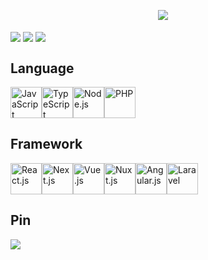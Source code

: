 
<p align="center">
<a href="https://twitter.com/yuta66510630"><img src="https://img.shields.io/badge/twitter-%231DA1F2.svg?&style=for-the-badge&logo=twitter&logoColor=white" /></a>&nbsp;&nbsp;&nbsp;&nbsp;
<p>

<div>
    <img align="center" src="https://github-readme-stats.vercel.app/api/top-langs/?username=ofuji-works&layout=compact&theme=Gradient&hide_title=true&hide_border=true"  />
    <img align="center" src="https://github-readme-stats.vercel.app/api/?username=ofuji-works&show_icons=true&count_private=true&hide_rank=true&theme=Gradient&hide_title=true&hide_border=true" />
    <img align="center" src="http://github-readme-streak-stats.herokuapp.com?user=ofuji-works&hide_border=true&date_format=M%20j%5B%2C%20Y%5D" />
<div>

## Language
<div style="display:flex;">
  <img src="https://user-images.githubusercontent.com/66583021/174828062-b3051846-fa5f-4623-b5e9-d61660398a96.svg" alt="JavaScript" width="50" />
  <img src="https://user-images.githubusercontent.com/66583021/174828098-ae621e39-d030-4911-9851-b425faec35b9.svg" alt="TypeScript" width="50" />
  <img src="https://user-images.githubusercontent.com/66583021/174828075-b1fff0b7-9947-42b0-ade0-56782cc40cb2.svg" alt="Node.js" width="50" />
  <img src="https://user-images.githubusercontent.com/66583021/174828077-4191f7eb-13e6-4108-a797-471b2934b970.svg" alt="PHP" width="50" />
</div>

## Framework
<div style="display:flex;">
  <img src="https://user-images.githubusercontent.com/66583021/174828031-75e5a4be-5a8c-47c4-b9f4-283ec2acb904.svg" alt="React.js" width="50" />
  <img src="https://user-images.githubusercontent.com/66583021/174828072-97da4e66-b0b4-40a0-b462-28e813d7e23e.svg" alt="Next.js" width="50" />
  <img src="https://user-images.githubusercontent.com/66583021/174828102-616d53e5-8856-4d5e-b735-164ef668f40c.svg" alt="Vue.js" width="50" />
  <img src="https://user-images.githubusercontent.com/66583021/174828142-5e28f004-75da-408e-95c9-edc33a4a743c.svg" alt="Nuxt.js" width="50" />
  <img src="https://user-images.githubusercontent.com/66583021/174828135-1023247e-dd5c-44cd-81d2-05ff1c319a9f.svg" alt="Angular.js" width="50" />
  <img src="https://user-images.githubusercontent.com/66583021/174828070-6d9d9f5c-1ab6-43ac-99bb-c143aa10447c.svg" alt="Laravel" width="50" />
</div>

## Pin
<img align="center" src="https://github-readme-stats.vercel.app/api/pin/?username=ofuji-works&repo=blog-app" />
